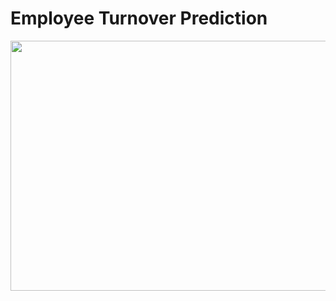 # **Employee Turnover Prediction**


<p align="center">
  <img width="750" height="400" src="https://user-images.githubusercontent.com/75139815/109006730-6aa41700-76bc-11eb-8232-34e3280716e7.png">
</p>
